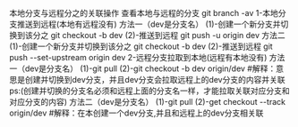 本地分支与远程分之的关联操作
    查看本地与远程的分支 git branch -av
    1-本地分支推送到远程(本地有远程没有)
        方法一（dev是分支名）
        (1)-创建一个新分支并切换到该分之 git checkout -b dev
        (2)-推送到远程 git push -u origin dev
        方法二
        (1)-创建一个新分支并切换到该分之 git checkout -b dev
        (2)-推送到远程 git push --set-upstream origin dev
    2-远程分支拉取到本地(远程有本地没有)
        方法一（dev是分支名）
        (1)-git pull
        (2)-git checkout -b dev origin/dev  #解释：意思是创建并切换到dev分支，并且dev分支会拉取远程上的dev分支的内容并关联       
        ps:(创建并切换的分支名必须和远程上面的分支名一样，才能拉取关联对应分支和对应分支的内容)
        方法二（dev是分支名）
        (1)-git pull
        (2)-get checkout --track origin/dev #解释：在本创建一个dev分支,并且和远程上的dev分支相关联